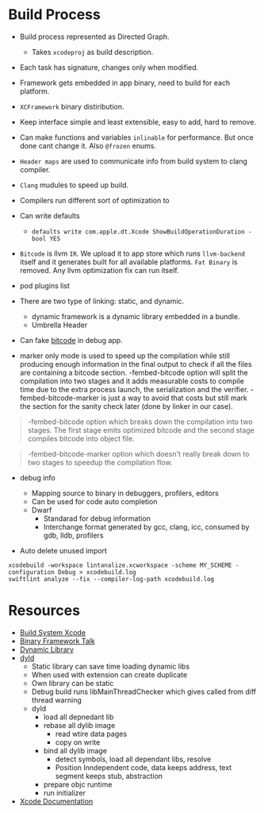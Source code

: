 # Build Process

- Build process represented as Directed Graph.
    - Takes `xcodeproj` as build description.

- Each task has signature, changes only when modified.

- Framework gets embedded in app binary, need to build for each platform.

- `XCFramework` binary distiribution.

- Keep interface simple and least extensible, easy to add, hard to remove.

- Can make functions and variables `inlinable` for performance. But once done cant change it. Also `@frozen` enums.

- `Header maps` are used to communicate info from build system to clang compiler.

- `Clang` mudules to speed up build.

- Compilers run different sort of optimization to 

- Can write defaults
    - `defaults write com.apple.dt.Xcode ShowBuildOperationDuration -bool YES`

- `Bitcode` is llvm `IR`. We upload it to app store which runs `llvm-backend` itself and it generates built for all available platforms. `Fat Binary` is removed. Any llvm optimization fix can run itself.

- pod plugins list

- There are two type of linking: static, and dynamic.
    - dynamic framework is a dynamic library embedded in a bundle.
    - Umbrella Header

- Can fake [bitcode](https://stackoverflow.com/questions/64768561/what-is-the-point-of-marker-bitcode-fembed-bitcode-marker/64898439) in debug app.
- marker only mode is used to speed up the compilation while still producing enough information in the final output to check if all the files are containing a bitcode section. -fembed-bitcode option will split the compilation into two stages and it adds measurable costs to compile time due to the extra process launch, the serialization and the verifier. -fembed-bitcode-marker is just a way to avoid that costs but still mark the section for the sanity check later (done by linker in our case).

> -fembed-bitcode option which breaks down the compilation into two stages. The first stage emits optimized bitcode and the second stage compiles bitcode into object file.

> -fembed-bitcode-marker option which doesn't really break down to two stages to speedup the compilation flow.


- debug info
    - Mapping source to binary in debuggers, profilers, editors
    - Can be used for code auto completion
    - Dwarf 
        - Standarad for debug information
        - Interchange format generated by gcc, clang, icc, consumed by gdb, lldb, profilers

- Auto delete unused import
```shell
xcodebuild -workspace lintanalize.xcworkspace -scheme MY_SCHEME -configuration Debug > xcodebuild.log
swiftlint analyze --fix --compiler-log-path xcodebuild.log
```


# Resources
- [Build System Xcode](https://github.com/apple/swift-llbuild)
- [Binary Framework Talk](https://developer.apple.com/videos/play/wwdc2019/416)
- [Dynamic Library](https://pewpewthespells.com/blog/static_and_dynamic_libraries.html)
- [dyld](https://www.youtube.com/watch?v=p-dvAOHlLEc)
    - Static library can save time loading dynamic libs
    - When used with extension can create duplicate
    - Own library can be static
    - Debug build runs libMainThreadChecker which gives called from diff thread warning
    - dyld
        - load all depnedant lib
        - rebase all dylib image
            - read wtire data pages
            - copy on write
        - bind all dylib image
            - detect symbols, load all dependant libs, resolve
            - Position Inndependent code, data keeps address, text segment keeps stub, abstraction
        - prepare objc runtime
        - run initializer
- [Xcode Documentation](https://developer.apple.com/documentation/xcode/)